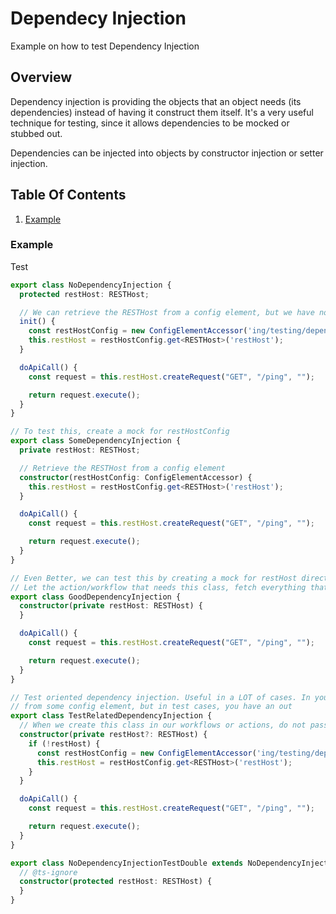 # Dependecy Injection

Example on how to test Dependency Injection

## Overview

Dependency injection is providing the objects that an object needs (its dependencies) instead of having it construct them itself. It's a very useful technique for testing, since it allows dependencies to be mocked or stubbed out.

Dependencies can be injected into objects by constructor injection or setter injection.

## Table Of Contents

1. [Example](#example)

### Example

Test

```typescript
export class NoDependencyInjection {
  protected restHost: RESTHost;

  // We can retrieve the RESTHost from a config element, but we have no way of creating mocks/spies/expectations
  init() {
    const restHostConfig = new ConfigElementAccessor('ing/testing/dependencyInjectionRestHost');
    this.restHost = restHostConfig.get<RESTHost>('restHost');
  }

  doApiCall() {
    const request = this.restHost.createRequest("GET", "/ping", "");

    return request.execute();
  }
}

// To test this, create a mock for restHostConfig
export class SomeDependencyInjection {
  private restHost: RESTHost;

  // Retrieve the RESTHost from a config element
  constructor(restHostConfig: ConfigElementAccessor) {
    this.restHost = restHostConfig.get<RESTHost>('restHost');
  }

  doApiCall() {
    const request = this.restHost.createRequest("GET", "/ping", "");

    return request.execute();
  }
}

// Even Better, we can test this by creating a mock for restHost directly, always delegate logic to the parent, not the child!
// Let the action/workflow that needs this class, fetch everything that is needed.
export class GoodDependencyInjection {
  constructor(private restHost: RESTHost) {
  }

  doApiCall() {
    const request = this.restHost.createRequest("GET", "/ping", "");

    return request.execute();
  }
}

// Test oriented dependency injection. Useful in a LOT of cases. In your normal execution, you want to retrieve the value
// from some config element, but in test cases, you have an out
export class TestRelatedDependencyInjection {
  // When we create this class in our workflows or actions, do not pass a parameter, but when writing tests, create a mocked restHost
  constructor(private restHost?: RESTHost) {
    if (!restHost) {
      const restHostConfig = new ConfigElementAccessor('ing/testing/dependencyInjectionRestHost');
      this.restHost = restHostConfig.get<RESTHost>('restHost');
    }
  }

  doApiCall() {
    const request = this.restHost.createRequest("GET", "/ping", "");

    return request.execute();
  }
}

export class NoDependencyInjectionTestDouble extends NoDependencyInjection {
  // @ts-ignore
  constructor(protected restHost: RESTHost) {
  }
}
```
